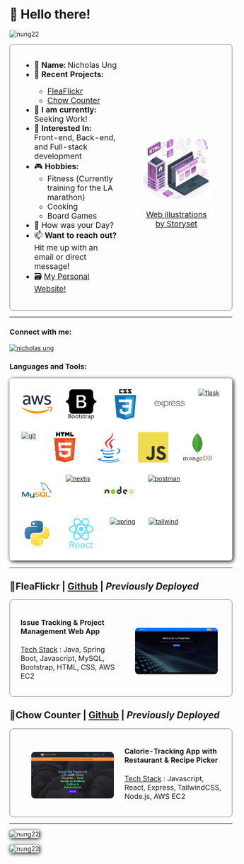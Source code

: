 <h1 align="left">👋 Hello there!</h1>

<p align="left"> <img src="https://komarev.com/ghpvc/?username=nung22&label=Profile%20views&color=0e75b6&style=flat" alt="nung22" /> </p>

<table style="border-radius: .5rem; border: gray solid 1px; padding: 1rem">
  <tr style="border-style: hidden; font-size: 1.1rem">
    <td style="width:50%">
      <ul>
        <li> 📛 <b>Name: </b>Nicholas Ung</li>
        <li> 🌱 <b>Recent Projects: </b></li>
            <ul>
                <li> <a href="https://github.com/nung22/fleaflickr"> FleaFlickr </a></li>
                <li> <a href="https://github.com/nung22/chow-counter"> Chow Counter </a></li>
            </ul>
        <li> 🔭 <b>I am currently:</b> Seeking Work!</li>
        <li> 🌽 <b>Interested In: </b>Front-end, Back-end, and Full-stack development</li>
        <li> 🎮 <b>Hobbies:</b>
          <ul>
            <li> Fitness (Currently training for the LA marathon) </li>
            <li> Cooking </li> 
            <li> Board Games </li>
          </ul>
        </li>
        <li> 💬 How was your Day? </li>
        <li> 📫 <b>Want to reach out?</b> Hit me up with an email or direct message! </li>
        <li> 🗃 <a href="https://nung22.github.io/portfolio"> My Personal Website! </a></li>
    </td>
    <td style="width:50%; padding: 2rem 2rem 1rem 3rem">
        <img src=./Assets/img/computer.gif style="width:500px; border-radius: .5rem; "/>
        <div style="text-align: center; margin-top:.8rem">
          <a href="https://storyset.com/web">Web illustrations by Storyset</a>
        </div>
    </td>
  </tr>
</table>

***

<h3 align="left">Connect with me:</h3>
<p align="left">
<a href="https://linkedin.com/in/nicholas-ung" target="blank"><img align="center" src="https://raw.githubusercontent.com/rahuldkjain/github-profile-readme-generator/master/src/images/icons/Social/linked-in-alt.svg" alt="nicholas ung" height="30" width="40" /></a>
</p>

<h3 align="left">Languages and Tools:</h3>
<div align="left" style="background-color:#ffff; max-width: 60rem; padding: 1.5rem; margin-bottom: 1rem; border-radius: .4rem; box-shadow: 2px 2px 10px black; display: flex; gap: 1.5rem; flex-wrap: wrap"> 
<a href="https://aws.amazon.com" target="_blank" rel="noreferrer"> <img src="https://raw.githubusercontent.com/devicons/devicon/master/icons/amazonwebservices/amazonwebservices-original-wordmark.svg" alt="aws" width="70" height="70" style="margin: 0 3px"/> </a> </a> <a href="https://getbootstrap.com" target="_blank" rel="noreferrer"> <img src="https://raw.githubusercontent.com/devicons/devicon/master/icons/bootstrap/bootstrap-plain-wordmark.svg" alt="bootstrap" width="70" height="70" style="margin: 0 3px"/> </a> <a href="https://www.w3schools.com/css/" target="_blank" rel="noreferrer"> <img src="https://raw.githubusercontent.com/devicons/devicon/master/icons/css3/css3-original-wordmark.svg" alt="css3" width="70" height="70" style="margin: 0 3px"/> </a> <a href="https://expressjs.com" target="_blank" rel="noreferrer"> <img src="https://raw.githubusercontent.com/devicons/devicon/master/icons/express/express-original-wordmark.svg" alt="express" width="70" height="70" style="margin: 0 3px"/> </a> <a href="https://flask.palletsprojects.com/" target="_blank" rel="noreferrer"> <img src="https://www.vectorlogo.zone/logos/pocoo_flask/pocoo_flask-icon.svg" alt="flask" width="70" height="70" style="margin: 0 3px"/> </a> <a href="https://git-scm.com/" target="_blank" rel="noreferrer"> <img src="https://www.vectorlogo.zone/logos/git-scm/git-scm-icon.svg" alt="git" width="70" height="70" style="margin: 0 3px"/> </a> <a href="https://www.w3.org/html/" target="_blank" rel="noreferrer"> <img src="https://raw.githubusercontent.com/devicons/devicon/master/icons/html5/html5-original-wordmark.svg" alt="html5" width="70" height="70" style="margin: 0 3px"/> </a> <a href="https://www.java.com" target="_blank" rel="noreferrer"> <img src="https://raw.githubusercontent.com/devicons/devicon/master/icons/java/java-original.svg" alt="java" width="70" height="70" style="margin: 0 3px"/> </a> <a href="https://developer.mozilla.org/en-US/docs/Web/JavaScript" target="_blank" rel="noreferrer"> <img src="https://raw.githubusercontent.com/devicons/devicon/master/icons/javascript/javascript-original.svg" alt="javascript" width="70" height="70" style="margin: 0 3px"/> </a> <a href="https://www.mongodb.com/" target="_blank" rel="noreferrer"> <img src="https://raw.githubusercontent.com/devicons/devicon/master/icons/mongodb/mongodb-original-wordmark.svg" alt="mongodb" width="70" height="70" style="margin: 0 3px"/> </a> <a href="https://www.mysql.com/" target="_blank" rel="noreferrer"> <img src="https://raw.githubusercontent.com/devicons/devicon/master/icons/mysql/mysql-original-wordmark.svg" alt="mysql" width="70" height="70" style="margin: 0 3px"/> </a> <a href="https://nextjs.org/" target="_blank" rel="noreferrer"> <img src="https://cdn.worldvectorlogo.com/logos/nextjs-2.svg" alt="nextjs" width="70" height="70" style="margin: 0 3px"/> </a> <a href="https://nodejs.org" target="_blank" rel="noreferrer"> <img src="https://raw.githubusercontent.com/devicons/devicon/master/icons/nodejs/nodejs-original-wordmark.svg" alt="nodejs" width="70" height="70" style="margin: 0 3px"/> </a> <a href="https://postman.com" target="_blank" rel="noreferrer"> <img src="https://www.vectorlogo.zone/logos/getpostman/getpostman-icon.svg" alt="postman" width="70" height="70" style="margin: 0 3px"/> </a> <a href="https://www.python.org" target="_blank" rel="noreferrer"> <img src="https://raw.githubusercontent.com/devicons/devicon/master/icons/python/python-original.svg" alt="python" width="70" height="70" style="margin: 0 3px"/> </a> <a href="https://reactjs.org/" target="_blank" rel="noreferrer"> <img src="https://raw.githubusercontent.com/devicons/devicon/master/icons/react/react-original-wordmark.svg" alt="react" width="70" height="70" style="margin: 0 3px"/> </a> <a href="https://spring.io/" target="_blank" rel="noreferrer"> <img src="https://www.vectorlogo.zone/logos/springio/springio-icon.svg" alt="spring" width="70" height="70" style="margin: 0 3px"/> </a> <a href="https://tailwindcss.com/" target="_blank" rel="noreferrer"> <img src="https://www.vectorlogo.zone/logos/tailwindcss/tailwindcss-icon.svg" alt="tailwind" width="70" height="70" style="margin: 0 3px"/> </a>
</div>

***

## 📒FleaFlickr | [Github](https://github.com/nung22/fleaflickr) | *Previously Deployed*
<table style="border-radius: .5rem; border: gray solid 1px; padding: 1rem; max-width: 60rem">
  <tr style="border-style: hidden; font-size: 1rem">
    <td style="width:50%">
      <h4>Issue Tracking & Project Management Web App</h4>
      <p><span style="text-decoration: underline">Tech Stack</span> : Java, Spring Boot, Javascript, MySQL, Bootstrap, HTML, CSS, AWS EC2</p>
    </td>
    <td style="width:50%; padding: 1rem 1rem 0rem 2rem">
      <img src=./Assets/img/FleaFlickr.png style="width:500px; border-radius: .5rem; "/>
    </td>
  </tr>
</table>

## 🍜Chow Counter | [Github](https://github.com/nung22/chow-counter) | *Previously Deployed*
<table style="border-radius: .5rem; border: gray solid 1px; padding: 1rem; max-width: 60rem">
  <tr style="border-style: hidden; font-size: 1rem">
    <td style="width:50%; padding: 1rem 1rem 0rem 2rem">
      <img src=./Assets/img/ChowCounter.png style="width:500px; border-radius: .5rem; "/>
    </td>
    <td style="width:50%">
      <h4>Calorie-Tracking App with Restaurant & Recipe Picker</h4>
      <p><span style="text-decoration: underline">Tech Stack</span> : Javascript, React, Express, TailwindCSS, Node.js, AWS EC2</p>
    </td>
  </tr>
</table>

***

<p><img align="center" src="https://github-readme-stats.vercel.app/api/top-langs?username=nung22&show_icons=true&locale=en&layout=compact" alt="nung22" style="box-shadow: 2px 2px 10px black"/></p>

<p><img align="center" src="https://github-readme-streak-stats.herokuapp.com/?user=nung22&" alt="nung22" style="box-shadow: 2px 2px 10px black"/></p>
